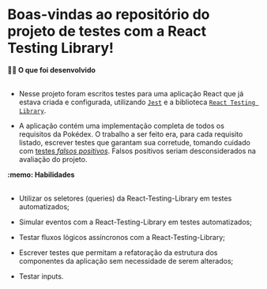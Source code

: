 # Boas-vindas ao repositório do projeto de testes com a React Testing Library!

<summary><strong>👨‍💻 O que foi desenvolvido</strong></summary><br />

  - Nesse projeto foram escritos testes para uma aplicação React que já estava criada e configurada, utilizando [`Jest`](https://jestjs.io/) e a biblioteca [`React Testing Library`](https://testing-library.com/).
 
  - A aplicação contém uma implementação completa de todos os requisitos da Pokédex. O trabalho a ser feito era, para cada requisito listado, escrever testes que garantam sua corretude, tomando cuidado com [testes _falsos positivos_](https://talkingabouttesting.com/2015/08/04/falsos-negativos-falsos-positivos-verdadeiros-negativos-e-verdadeiros-positivos/). Falsos positivos seriam desconsiderados na avaliação do projeto.

<summary><strong>:memo: Habilidades</strong></summary><br />

  * Utilizar os seletores (queries) da React-Testing-Library em testes automatizados;

  * Simular eventos com a React-Testing-Library em testes automatizados;

  * Testar fluxos lógicos assíncronos com a React-Testing-Library;

  * Escrever testes que permitam a refatoração da estrutura dos componentes da aplicação sem necessidade de serem alterados;

  * Testar inputs.
